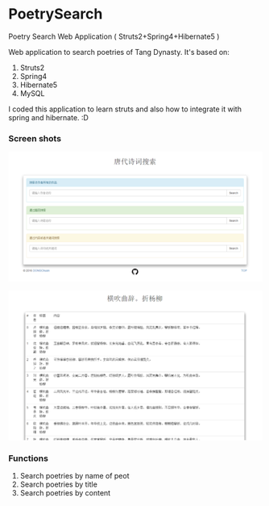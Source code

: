 # PoetrySearch

Poetry Search Web Application ( Struts2+Spring4+Hibernate5 )

Web application to search poetries of Tang Dynasty. It's based on:

1. Struts2
2. Spring4
3. Hibernate5
4. MySQL

I coded this application to learn struts and also how to integrate it with spring and hibernate. :D

### Screen shots

![Alt text](https://github.com/DONGChuan/PoetrySearch/blob/master/screenprint/1.png "screen shot 1")

![Alt text](https://github.com/DONGChuan/PoetrySearch/blob/master/screenprint/2.png "screen shot 2")

### Functions

1. Search poetries by name of peot
2. Search poetries by title
3. Search poetries by content

